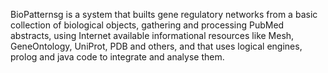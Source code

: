 BioPatternsg is a system that builts gene regulatory networks from a basic collection of biological objects, gathering and processing PubMed abstracts, using Internet available informational resources like Mesh, GeneOntology, UniProt, PDB and others, and that uses logical engines, prolog and java code to integrate and analyse them.
